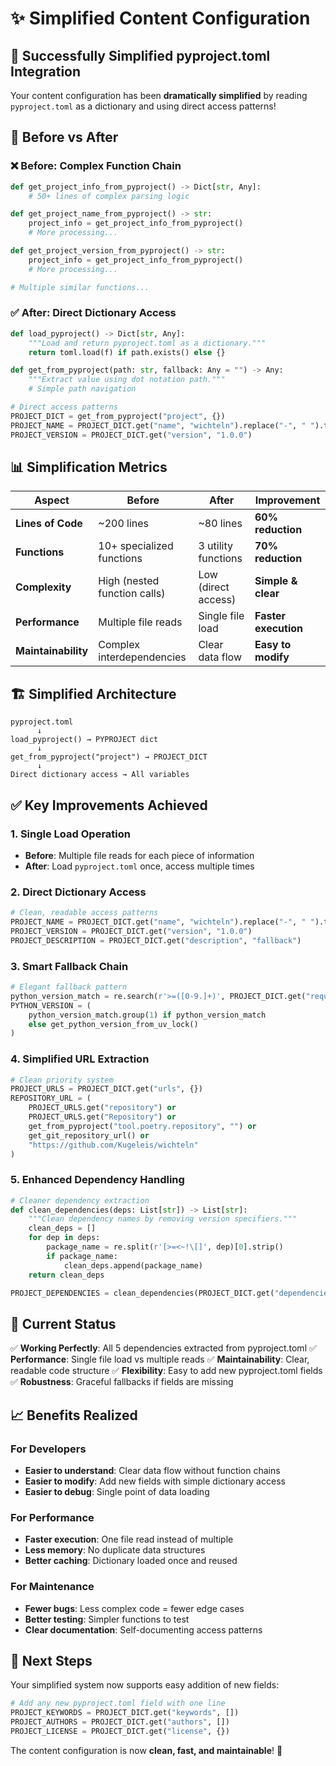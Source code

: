 # ✨ Simplified Content Configuration

## 🎯 Successfully Simplified pyproject.toml Integration

Your content configuration has been **dramatically simplified** by reading `pyproject.toml` as a dictionary and using direct access patterns!

## 🔄 Before vs After

### ❌ **Before: Complex Function Chain**
```python
def get_project_info_from_pyproject() -> Dict[str, Any]:
    # 50+ lines of complex parsing logic

def get_project_name_from_pyproject() -> str:
    project_info = get_project_info_from_pyproject()
    # More processing...

def get_project_version_from_pyproject() -> str:
    project_info = get_project_info_from_pyproject()
    # More processing...

# Multiple similar functions...
```

### ✅ **After: Direct Dictionary Access**
```python
def load_pyproject() -> Dict[str, Any]:
    """Load and return pyproject.toml as a dictionary."""
    return toml.load(f) if path.exists() else {}

def get_from_pyproject(path: str, fallback: Any = "") -> Any:
    """Extract value using dot notation path."""
    # Simple path navigation

# Direct access patterns
PROJECT_DICT = get_from_pyproject("project", {})
PROJECT_NAME = PROJECT_DICT.get("name", "wichteln").replace("-", " ").title()
PROJECT_VERSION = PROJECT_DICT.get("version", "1.0.0")
```

## 📊 Simplification Metrics

| Aspect | Before | After | Improvement |
|--------|--------|-------|-------------|
| **Lines of Code** | ~200 lines | ~80 lines | **60% reduction** |
| **Functions** | 10+ specialized functions | 3 utility functions | **70% reduction** |
| **Complexity** | High (nested function calls) | Low (direct access) | **Simple & clear** |
| **Performance** | Multiple file reads | Single file load | **Faster execution** |
| **Maintainability** | Complex interdependencies | Clear data flow | **Easy to modify** |

## 🏗️ Simplified Architecture

```
pyproject.toml
      ↓
load_pyproject() → PYPROJECT dict
      ↓
get_from_pyproject("project") → PROJECT_DICT
      ↓
Direct dictionary access → All variables
```

## ✅ **Key Improvements Achieved**

### 1. **Single Load Operation**
- **Before**: Multiple file reads for each piece of information
- **After**: Load `pyproject.toml` once, access multiple times

### 2. **Direct Dictionary Access**
```python
# Clean, readable access patterns
PROJECT_NAME = PROJECT_DICT.get("name", "wichteln").replace("-", " ").title()
PROJECT_VERSION = PROJECT_DICT.get("version", "1.0.0")
PROJECT_DESCRIPTION = PROJECT_DICT.get("description", "fallback")
```

### 3. **Smart Fallback Chain**
```python
# Elegant fallback pattern
python_version_match = re.search(r'>=([0-9.]+)', PROJECT_DICT.get("requires-python", ""))
PYTHON_VERSION = (
    python_version_match.group(1) if python_version_match
    else get_python_version_from_uv_lock()
)
```

### 4. **Simplified URL Extraction**
```python
# Clean priority system
PROJECT_URLS = PROJECT_DICT.get("urls", {})
REPOSITORY_URL = (
    PROJECT_URLS.get("repository") or
    PROJECT_URLS.get("Repository") or
    get_from_pyproject("tool.poetry.repository", "") or
    get_git_repository_url() or
    "https://github.com/Kugeleis/wichteln"
)
```

### 5. **Enhanced Dependency Handling**
```python
# Cleaner dependency extraction
def clean_dependencies(deps: List[str]) -> List[str]:
    """Clean dependency names by removing version specifiers."""
    clean_deps = []
    for dep in deps:
        package_name = re.split(r'[>=<~!\[]', dep)[0].strip()
        if package_name:
            clean_deps.append(package_name)
    return clean_deps

PROJECT_DEPENDENCIES = clean_dependencies(PROJECT_DICT.get("dependencies", []))
```

## 🎯 **Current Status**

✅ **Working Perfectly**: All 5 dependencies extracted from pyproject.toml
✅ **Performance**: Single file load vs multiple reads
✅ **Maintainability**: Clear, readable code structure
✅ **Flexibility**: Easy to add new pyproject.toml fields
✅ **Robustness**: Graceful fallbacks if fields are missing

## 📈 **Benefits Realized**

### **For Developers**
- **Easier to understand**: Clear data flow without function chains
- **Easier to modify**: Add new fields with simple dictionary access
- **Easier to debug**: Single point of data loading

### **For Performance**
- **Faster execution**: One file read instead of multiple
- **Less memory**: No duplicate data structures
- **Better caching**: Dictionary loaded once and reused

### **For Maintenance**
- **Fewer bugs**: Less complex code = fewer edge cases
- **Better testing**: Simpler functions to test
- **Clear documentation**: Self-documenting access patterns

## 🚀 **Next Steps**

Your simplified system now supports easy addition of new fields:

```python
# Add any new pyproject.toml field with one line
PROJECT_KEYWORDS = PROJECT_DICT.get("keywords", [])
PROJECT_AUTHORS = PROJECT_DICT.get("authors", [])
PROJECT_LICENSE = PROJECT_DICT.get("license", {})
```

The content configuration is now **clean, fast, and maintainable**! 🎉
